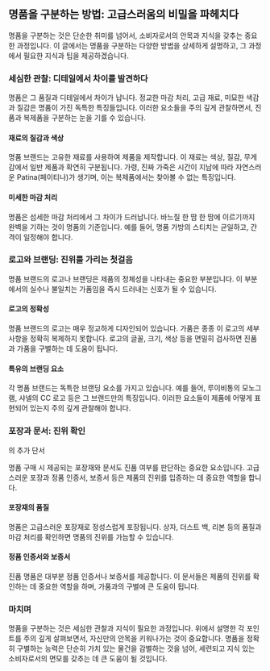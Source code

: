 

## 명품을 구분하는 방법: 고급스러움의 비밀을 파헤치다

명품을 구분하는 것은 단순한 취미를 넘어서, 소비자로서의 안목과 지식을 갖추는 중요한 과정입니다. 이 글에서는 명품을 구분하는 다양한 방법을 상세하게 설명하고, 그 과정에서 필요한 지식과 팁을 제공하겠습니다.

### 세심한 관찰: 디테일에서 차이를 발견하다

명품은 그 품질과 디테일에서 차이가 납니다. 정교한 마감 처리, 고급 재료, 미묘한 색감과 질감은 명품이 가진 독특한 특징들입니다. 이러한 요소들을 주의 깊게 관찰하면서, 진품과 복제품을 구분하는 눈을 기를 수 있습니다.

#### 재료의 질감과 색상

명품 브랜드는 고유한 재료를 사용하여 제품을 제작합니다. 이 재료는 색상, 질감, 무게감에서 일반 제품과 확연히 구분됩니다. 가령, 진짜 가죽은 시간이 지남에 따라 자연스러운 Patina(페이티나)가 생기며, 이는 복제품에서는 찾아볼 수 없는 특징입니다.

#### 미세한 마감 처리

명품은 섬세한 마감 처리에서 그 차이가 드러납니다. 바느질 한 땀 한 땀에 이르기까지 완벽을 기하는 것이 명품의 기준입니다. 예를 들어, 명품 가방의 스티치는 균일하고, 간격이 일정해야 합니다.

### 로고와 브랜딩: 진위를 가리는 첫걸음

명품 브랜드의 로고나 브랜딩은 제품의 정체성을 나타내는 중요한 부분입니다. 이 부분에서의 실수나 불일치는 가품임을 즉시 드러내는 신호가 될 수 있습니다.

#### 로고의 정확성

명품 브랜드의 로고는 매우 정교하게 디자인되어 있습니다. 가품은 종종 이 로고의 세부 사항을 정확히 복제하지 못합니다. 로고의 글꼴, 크기, 색상 등을 면밀히 검사하면 진품과 가품을 구별하는 데 도움이 됩니다.

#### 특유의 브랜딩 요소

각 명품 브랜드는 독특한 브랜딩 요소를 가지고 있습니다. 예를 들어, 루이비통의 모노그램, 샤넬의 CC 로고 등은 그 브랜드만의 특징입니다. 이러한 요소들이 제품에 어떻게 표현되어 있는지 주의 깊게 관찰해야 합니다.

### 포장과 문서: 진위 확인

의 추가 단서

명품 구매 시 제공되는 포장재와 문서도 진품 여부를 판단하는 중요한 요소입니다. 고급스러운 포장과 정품 인증서, 보증서 등은 제품의 진위를 입증하는 데 중요한 역할을 합니다.

#### 포장재의 품질

명품은 고급스러운 포장재로 정성스럽게 포장됩니다. 상자, 더스트 백, 리본 등의 품질과 마감 처리를 확인하면 명품의 진위를 가늠할 수 있습니다.

#### 정품 인증서와 보증서

진품 명품은 대부분 정품 인증서나 보증서를 제공합니다. 이 문서들은 제품의 진위를 확인하는 데 중요한 역할을 하며, 가품과의 구별에 큰 도움이 됩니다.

### 마치며

명품을 구분하는 것은 세심한 관찰과 지식이 필요한 과정입니다. 위에서 설명한 각 포인트를 주의 깊게 살펴보면서, 자신만의 안목을 키워나가는 것이 중요합니다. 명품을 정확히 구별하는 능력은 단순히 가치 있는 물건을 감별하는 것을 넘어, 세련되고 지식 있는 소비자로서의 면모를 갖추는 데 큰 도움이 될 것입니다.

